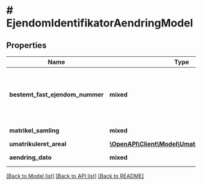 # # EjendomIdentifikatorAendringModel

## Properties

Name | Type | Description | Notes
------------ | ------------- | ------------- | -------------
**bestemt_fast_ejendom_nummer** | **mixed** | Bestemt Fast Ejendom nummer er en unik identifikator for en ejendom | [optional]
**matrikel_samling** | **mixed** | Liste af matrikler. | [optional]
**umatrikuleret_areal** | [**\OpenAPI\Client\Model\UmatrikuleretArealModel**](UmatrikuleretArealModel.md) |  | [optional]
**aendring_dato** | **mixed** | Objektets ændringsdato. |

[[Back to Model list]](../../README.md#models) [[Back to API list]](../../README.md#endpoints) [[Back to README]](../../README.md)
